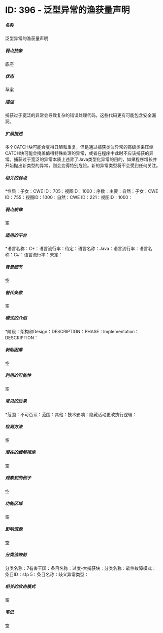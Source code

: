# ID: 396 - 泛型异常的渔获量声明
<h5>名称</h5>泛型异常的渔获量声明
<h5>弱点抽象</h5>底座
<h5>状态</h5>草案
<h5>描述</h5>捕获过于宽泛的异常会导致复杂的错误处理代码，这些代码更有可能包含安全漏洞。
<h5>扩展描述</h5>多个CATCH块可能会变得丑陋和重复，但是通过捕获类似异常的高级类来压缩CATCH块可能会掩盖值得特殊处理的异常，或者在程序中此时不应该捕获的异常。捕获过于宽泛的异常本质上违背了Java类型化异常的目的，如果程序增长并开始抛出新类型的异常，则会变得特别危险。新的异常类型将不会受到任何关注。
<h5>相关的弱点</h5>*性质：子女：CWE ID：705：视图ID：1000：序数：主要：自然：子女：CWE ID：755：视图ID：1000：自然：CWE ID：221：视图ID：1000：
<h5>弱点规律</h5>空
<h5>适用的平台</h5>*语言名称：C+：语言流行率：待定：语言名称：Java：语言流行率：语言名称：C#：语言流行率：未定：
<h5>背景细节</h5>空
<h5>替代条款</h5>空
<h5>模式的介绍</h5>*阶段：架构和Design：DESCRIPTION：PHASE：Implementation：DESCRIPTION：
<h5>剥削因素</h5>空
<h5>利用的可能性</h5>空
<h5>常见的后果</h5>*范围：不可否认：范围：其他：技术影响：隐藏活动更改执行逻辑：
<h5>检测方法</h5>空
<h5>潜在的缓解措施</h5>空
<h5>观察到的例子</h5>空
<h5>功能区域</h5>空
<h5>影响资源</h5>空
<h5>分类法映射</h5>分类名称：7有害王国：条目名称：过度-大捕获块：分类名称：软件故障模式：条目ID：sfp 5：条目名称：歧义异常类型：
<h5>相关的攻击模式</h5>空
<h5>笔记</h5>空

